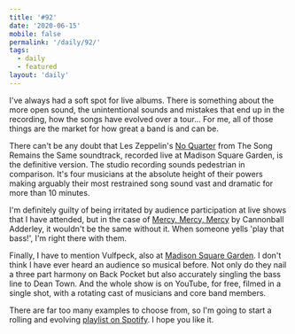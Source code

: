 ```yaml
---
title: '#92'
date: '2020-06-15'
mobile: false
permalink: '/daily/92/'
tags:
  - daily
  - featured
layout: 'daily'
---
```


I've always had a soft spot for live albums. There is something about the more open sound, the unintentional sounds and mistakes that end up in the recording, how the songs have evolved over a tour... For me, all of those things are the market for how great a band is and can be.

There can't be any doubt that Les Zeppelin's [No Quarter](https://open.spotify.com/track/6CaacdmM2MaOV7Pqmru0BW?si=_dL2suLbT-S2wkc28lqIaQ) from The Song Remains the Same soundtrack, recorded live at Madison Square Garden, is the definitive version. The studio recording sounds pedestrian in comparison. It's four musicians at the absolute height of their powers making arguably their most restrained song sound vast and dramatic for more than 10 minutes.

I'm definitely guilty of being irritated by audience participation at live shows that I have attended, but in the case of [Mercy, Mercy, Mercy](https://open.spotify.com/track/6NF8MZ2trxckVBr82pyyPt?si=dwj0ZG7WSlCxlVpMCLJPuA) by Cannonball Adderley, it wouldn't be the same without it. When someone yells 'play that bass!', I'm right there with them.

Finally, I have to mention Vulfpeck, also at [Madison Square Garden](https://www.youtube.com/watch?v=rv4wf7bzfFE). I don't think I have ever heard an audience so musical before. Not only do they nail a three part harmony on Back Pocket but also accurately singling the bass line to Dean Town. And the whole show is on YouTube, for free, filmed in a single shot, with a rotating cast of musicians and core band members.

There are far too many examples to choose from, so I'm going to start a rolling and evolving [playlist on Spotify](https://open.spotify.com/playlist/4YoVW4ztKD33uPvUMdfzuB?si=lhWMC-R8R3GfEtJUQpN1sw). I hope you like it.
